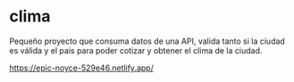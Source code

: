 # clima
Pequeño proyecto que consuma datos de una API, valida tanto si la ciudad es válida y el  pais para poder cotizar y obtener el clima de la ciudad.

https://epic-noyce-529e46.netlify.app/
